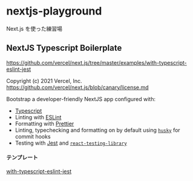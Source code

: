 # nextjs-playground

Next.js を使った練習場

## NextJS Typescript Boilerplate

https://github.com/vercel/next.js/tree/master/examples/with-typescript-eslint-jest

Copyright (c) 2021 Vercel, Inc.  
https://github.com/vercel/next.js/blob/canary/license.md

Bootstrap a developer-friendly NextJS app configured with:

- [Typescript](https://www.typescriptlang.org/)
- Linting with [ESLint](https://eslint.org/)
- Formatting with [Prettier](https://prettier.io/)
- Linting, typechecking and formatting on by default using [`husky`](https://github.com/typicode/husky) for commit hooks
- Testing with [Jest](https://jestjs.io/) and [`react-testing-library`](https://testing-library.com/docs/react-testing-library/intro)

#### テンプレート

[with-typescript-eslint-jest](https://github.com/vercel/next.js/tree/master/examples/with-typescript-eslint-jest)
